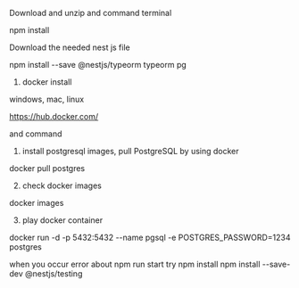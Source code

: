 Download and unzip and command terminal

npm install 

Download the needed nest js file 

npm install --save @nestjs/typeorm typeorm pg


1. docker install

windows, mac, linux

https://hub.docker.com/

and command

1. install postgresql images, pull PostgreSQL by using docker 

docker pull postgres

2. check docker images

docker images

3. play docker container

docker run -d -p 5432:5432 --name pgsql -e POSTGRES_PASSWORD=1234 postgres

when you occur error about npm run start
try
npm install
npm install --save-dev @nestjs/testing





